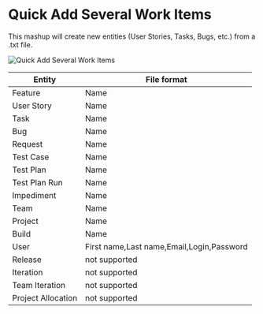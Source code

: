 Quick Add Several Work Items
==================

This mashup will create new entities (User Stories, Tasks, Bugs, etc.) from a .txt file.

![Quick Add Several Work Items](https://github.com/TargetProcess/TP3MashupLibrary/raw/master/Quick%20Add%20Serveral%20Work%20Items/1.png)

| Entity  | File format |
| ------------- | ------------- |
| Feature  | Name  |
| User Story  | Name  |
| Task  | Name  |
| Bug | Name  |
| Request  | Name  |
| Test Case  | Name  |
| Test Plan  | Name  |
| Test Plan Run  | Name  |
| Impediment  | Name  |
| Team  | Name  |
| Project  | Name  |
| Build  | Name  |
| User  | First name,Last name,Email,Login,Password  |
| Release  | not supported  |
| Iteration  | not supported  |
| Team Iteration  | not supported  |
| Project Allocation  | not supported  |
